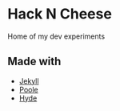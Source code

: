 # Hack N Cheese

Home of my dev experiments

## Made with

- [Jekyll](http://jekyllrb.com/)
- [Poole](https://github.com/poole/poole)
- [Hyde](http://hyde.getpoole.com)
